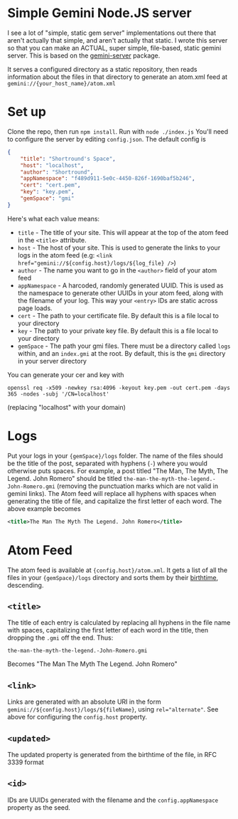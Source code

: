 # Simple Gemini Node.JS server

I see a lot of "simple, static gem server" implementations out there that aren't actually that simple, and aren't actually that static. I wrote this server so that you can make an ACTUAL, super simple, file-based, static gemini server. This is based on the [gemini-server](https://www.npmjs.com/package/gemini-server) package.

It serves a configured directory as a static repository, then reads information about the files in that directory to generate an atom.xml feed at `gemini://{your_host_name}/atom.xml`

# Set up
Clone the repo, then run `npm install`. Run with `node ./index.js` You'll need to configure the server by editing `config.json`. The default config is

```json
{
    "title": "Shortround's Space",
    "host": "localhost",
    "author": "Shortround",
    "appNamespace": "f489d911-5e0c-4450-826f-1690baf5b246",
    "cert": "cert.pem",
    "key": "key.pem",
    "gemSpace": "gmi"
}
```

Here's what each value means:

* `title` - The title of your site. This will appear at the top of the atom feed in the `<title>` attribute.
* `host` - The host of your site. This is used to generate the links to your logs in the atom feed (e.g: `<link href="gemini://${config.host}/logs/${log_file} />`) 
* `author` - The name you want to go in the `<author>` field of your atom feed
* `appNamespace` - A harcoded, randomly generated UUID. This is used as the namespace to generate other UUIDs in your atom feed, along with the filename of your log. This way your `<entry>` IDs are static across page loads.
* `cert` - The path to your certificate file. By default this is a file local to your directory
* `key` - The path to your private key file. By default this is a file local to your directory
* `gemSpace` - The path your gmi files. There must be a directory called `logs` within, and an `index.gmi` at the root. By default, this is the `gmi` directory in your server directory

You can generate your cer and key with 

```
openssl req -x509 -newkey rsa:4096 -keyout key.pem -out cert.pem -days 365 -nodes -subj '/CN=localhost'
```

(replacing "localhost" with your domain)

# Logs
Put your logs in your `{gemSpace}/logs` folder. The name of the files should be the title of the post, separated with hyphens (`-`) where you would otherwise puts spaces. For example, a post titled "The Man, The Myth, The Legend. John Romero" should be titled `the-man-the-myth-the-legend.-John-Romero.gmi` (removing the punctuation marks which are not valid in gemini links). The Atom feed will replace all hyphens with spaces when generating the title of file, and capitalize the first letter of each word. The above example becomes

```xml
<title>The Man The Myth The Legend. John Romero</title>
```
# Atom Feed
The atom feed is available at `{config.host}/atom.xml`. It gets a list of all the files in your `{gemSpace}/logs` directory and sorts them by their [birthtime](https://nodejs.org/api/fs.html#statsbirthtime), descending.

## `<title>`
The title of each entry is calculated by replacing all hyphens in the file name with spaces,  capitalizing the first letter of each word in the title, then dropping the `.gmi` off the end. Thus:

```
the-man-the-myth-the-legend.-John-Romero.gmi
```

Becomes "The Man The Myth The Legend. John Romero"
## `<link>`
Links are generated with an absolute URI in the form `gemini://${config.host}/logs/${fileName}`, using `rel="alternate"`. See above for configuring the `config.host` property.

## `<updated>`
The updated property is generated from the birthtime of the file, in RFC 3339 format

## `<id>`
IDs are UUIDs generated with the filename and the `config.appNamespace` property as the seed.